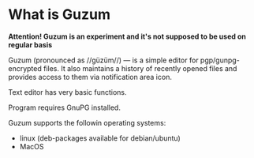 What is Guzum
=============

**Attention! Guzum is an experiment and it's not supposed to be used on regular basis**

Guzum (pronounced as //güzüm//) — is a simple editor for pgp/gunpg-encrypted files. It also maintains a history
of recently opened files and provides access to them via notification area icon.

Text editor has very basic functions.

Program requires GnuPG installed.

Guzum supports the followin operating systems:

* linux (deb-packages available for debian/ubuntu)
* MacOS
